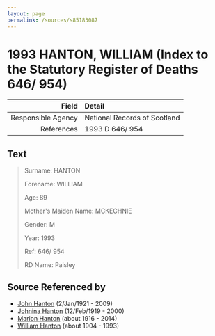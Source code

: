 ```yaml
---
layout: page
permalink: /sources/s85183087
---
```


# 1993 HANTON, WILLIAM (Index to the Statutory Register of Deaths 646/ 954)

Field | Detail
---:|:---
Responsible Agency | National Records of Scotland
References | 1993 D 646/ 954

## Text

> Surname: HANTON
>
> Forename: WILLIAM
>
> Age: 89
>
> Mother's Maiden Name: MCKECHNIE
>
> Gender: M
>
> Year: 1993
>
> Ref: 646/ 954
>
> RD Name: Paisley
>

## Source Referenced by

* [John Hanton](../people/@30651959@-john-hanton-b1921-1-2-d2009.md) (2/Jan/1921 - 2009)
* [Johnina Hanton](../people/@68592798@-johnina-hanton-b1919-2-12-d2000.md) (12/Feb/1919 - 2000)
* [Marion Hanton](../people/@27083581@-marion-hanton-b1916-d2014.md) (about 1916 - 2014)
* [William Hanton](../people/@19187808@-william-hanton-b1904-d1993.md) (about 1904 - 1993)
